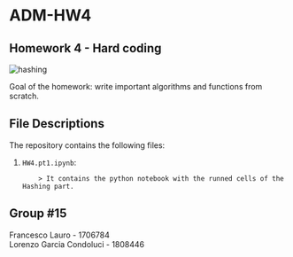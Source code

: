 # ADM-HW4
## Homework 4 - Hard coding

![hashing](https://user-images.githubusercontent.com/72950062/102982662-302acc00-450b-11eb-86ae-80811a389716.png)

Goal of the homework: write important algorithms and functions from scratch.

## File Descriptions

The repository contains the following files:

1. `HW4.pt1.ipynb`:
                  
           > It contains the python notebook with the runned cells of the Hashing part.

## Group #15
Francesco Lauro - 1706784  
Lorenzo Garcia Condoluci - 1808446

